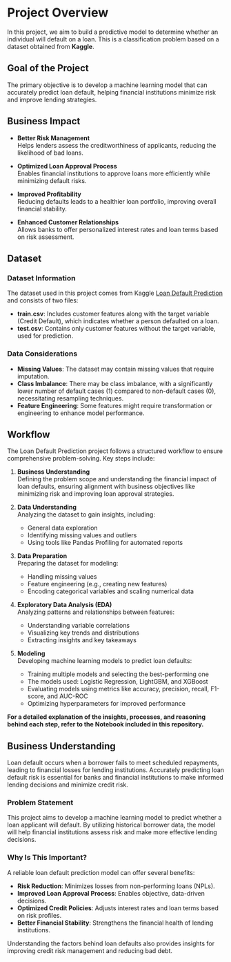 # Project Overview 

In this project, we aim to build a predictive model to determine whether an individual will default on a loan. This is a classification problem based on a dataset obtained from **Kaggle**.

## Goal of the Project
The primary objective is to develop a machine learning model that can accurately predict loan default, helping financial institutions minimize risk and improve lending strategies.

## Business Impact
- **Better Risk Management**  
  Helps lenders assess the creditworthiness of applicants, reducing the likelihood of bad loans.
  
- **Optimized Loan Approval Process**  
  Enables financial institutions to approve loans more efficiently while minimizing default risks.
  
- **Improved Profitability**  
  Reducing defaults leads to a healthier loan portfolio, improving overall financial stability.
  
- **Enhanced Customer Relationships**  
  Allows banks to offer personalized interest rates and loan terms based on risk assessment.

## Dataset

### Dataset Information
The dataset used in this project comes from Kaggle [Loan Default Prediction](https://www.kaggle.com/competitions/credit-default-prediction-ai-big-data/overview) and consists of two files:
- **train.csv**: Includes customer features along with the target variable (Credit Default), which indicates whether a person defaulted on a loan.
- **test.csv**: Contains only customer features without the target variable, used for prediction.


### Data Considerations
- **Missing Values**: The dataset may contain missing values that require imputation.
- **Class Imbalance**: There may be class imbalance, with a significantly lower number of default cases (1) compared to non-default cases (0), necessitating resampling techniques.
- **Feature Engineering**: Some features might require transformation or engineering to enhance model performance.

## Workflow 

The Loan Default Prediction project follows a structured workflow to ensure comprehensive problem-solving. Key steps include:

1. **Business Understanding**  
   Defining the problem scope and understanding the financial impact of loan defaults, ensuring alignment with business objectives like minimizing risk and improving loan approval strategies.
   
2. **Data Understanding**  
   Analyzing the dataset to gain insights, including:
   - General data exploration
   - Identifying missing values and outliers
   - Using tools like Pandas Profiling for automated reports

3. **Data Preparation**  
   Preparing the dataset for modeling:
   - Handling missing values
   - Feature engineering (e.g., creating new features)
   - Encoding categorical variables and scaling numerical data

4. **Exploratory Data Analysis (EDA)**  
   Analyzing patterns and relationships between features:
   - Understanding variable correlations
   - Visualizing key trends and distributions
   - Extracting insights and key takeaways

5. **Modeling**  
   Developing machine learning models to predict loan defaults:
   - Training multiple models and selecting the best-performing one
   - The models used: Logistic Regression, LightGBM, and XGBoost
   - Evaluating models using metrics like accuracy, precision, recall, F1-score, and AUC-ROC
   - Optimizing hyperparameters for improved performance

**For a detailed explanation of the insights, processes, and reasoning behind each step, refer to the Notebook included in this repository.**

## Business Understanding

Loan default occurs when a borrower fails to meet scheduled repayments, leading to financial losses for lending institutions. Accurately predicting loan default risk is essential for banks and financial institutions to make informed lending decisions and minimize credit risk.

### Problem Statement
This project aims to develop a machine learning model to predict whether a loan applicant will default. By utilizing historical borrower data, the model will help financial institutions assess risk and make more effective lending decisions.

### Why Is This Important?
A reliable loan default prediction model can offer several benefits:
- **Risk Reduction**: Minimizes losses from non-performing loans (NPLs).
- **Improved Loan Approval Process**: Enables objective, data-driven decisions.
- **Optimized Credit Policies**: Adjusts interest rates and loan terms based on risk profiles.
- **Better Financial Stability**: Strengthens the financial health of lending institutions.

Understanding the factors behind loan defaults also provides insights for improving credit risk management and reducing bad debt.
